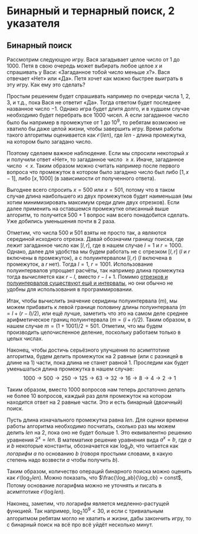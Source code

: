# Бинарный и тернарный поиск, 2 указателя

## Бинарный поиск

Рассмотрим следующую игру. Вася загадывает целое число от $1$ до $1000$. Петя в свою очередь может выбирать любое целое $x$ и спрашивать у Васи: «Загаданное тобой число меньше $x$?». Вася отвечает «Нет» или «Да». Петя хочет как можно быстрее выиграть в эту игру. Как ему это сделать?

Простым решением будет спрашивать например по очереди числа $1$, $2$, $3$, и т.д., пока Вася не ответит «Да». Тогда ответом будет последнее названное число $-1$. Однако игра будет длитя долго, и в худшем случае необходимо будет перебрать все $1000$ чисел. А если загаданное число было бы например в промежутке от $1$ до $10^9$, то ребятам возможно не хватило бы даже целой жизни, чтобы завершить игру. Время работы такого алгоритмы оценивается как $\mathcal{O}(len)$, где $len$ - длина промежутка, на котором было загадано число.

Поэтому сделаем важное наблюдение. Если мы спросили некоторый $x$ и получили ответ «Нет», то загаданное число $\ge x$. Иначе, загаданное число $< x$. Таким образом можно считать например после первого вопроса что промежуток в котором было загаднно число был либо $[1, x-1]$, либо $[x, 1000]$ (в зависимости от полученного ответа). 

Выгоднее всего спросить $x = 500$ или $x = 501$, потому что в таком случае длина наибольшего из двух промежутков будет наименьшая (мы хотим минимизировать максимум среди длин двух отрезков). Если далее применить на оставшемся промежутке описанный выше алгоритм, то получится $500 + 1$ вопрос нам всего понадобится сделать. Уже добились уменьшения почти в $2$ раза. 

Отметим, что числа $500$ и $501$ взяты не просто так, а являются серединой исходного отрезка. Давай обозначим границу поиска, где лежит загаданное число как $[l, r]$, где в нашем случае $l = 1$ и $r = 1000$. Однако, далее для удобства мы будем работать не с отрезком $[l, r]$ ($l$ и $r$ включены в промежуток), а с полуинтервалом $[l, r)$ ($l$ включена в промежуток, а $r$ нет). Тогда $l = 1$, $r = 1001$. Использование полуинтервалов упрощает расчёты, так например длина промежутка тогда вычисляется как $r - l$, вместо $r - l + 1$. Помимо [отрезков и полуинтервалов существуют ещё и интервалы](https://ru.wikipedia.org/wiki/Промежуток_(математика)), но они обычно не удобны для использования в программировании. 

Итак, чтобы вычислить значение серидины полуинтервала ($m$), мы можем прибавить к левой границе половину длины полуинтервала ($m = l + (r - l)/2$), или ещё лучше, заметить что это на самом деле среднее арифметическое границ полуинтервала ($m = (l + r)/2$). Таким образом, в нашем случае $m = (1 + 1001) / 2 = 501$. Отметим, что мы будем производить целочисленное деление, поскольку работаем только в целых числах.

Наконец, чтобы достичь серьёзного улучшения по асимптотике алгоритма, будем делить промежуток на $2$ равные (или с разницей в длине на $1$) части, пока длина не станет равной $1$. Проследим как будет уменьшаться длина промежутка в нашем случае:
$$1000 \rightarrow 500 \rightarrow 250 \rightarrow 125 \rightarrow 63 \rightarrow 32 \rightarrow 16 \rightarrow 8 \rightarrow 4 \rightarrow 2 \rightarrow 1 $$

Таким образом, вместо $1000$ вопросов нам теперь достаточно делать не более $10$ вопросов, каждый раз деля промежуток на котором находится ответ на $2$ равные части. Это и есть бинарный (двоичный) поиск. 

Пусть длина изначального промежутка равна $len$. Для оценки времени работы алгоритма необходимо посчитать, сколько раз мы можем делить $len$ на $2$, пока оно не будет больше $1$. Это еквивалентно решению уравнения $2^x = len$. В математике решение уравнения вида $a^x = b$, где $a$ и $b$ некоторые константы, обозначается как $\log_ab$, что читается как *логарифм* $a$ по основанию $b$ (говоря простыми словами, в какую степень надо возвести $a$ чтобы получить $b$). 

Таким образом, количество операций бинарного поиска можно оценить как $\mathcal{O}(\log_2 len)$. Можно показать, что $\frac{\log_ab}{\log_cb} = const$, Потому основание логарифма можно не уточнять и писать в асимптотике $\mathcal{O}(\log len)$.

Наконец, заметим, что логарифм является медленно-растущей функцией. Так например, $\log_2 10^9 < 30$, и если с тривиальным алгоритмом ребятам могло не хватить и жизни, дабы закончить игру, то с бинарный поиск на всё про всё уйдёт несколько минут.

